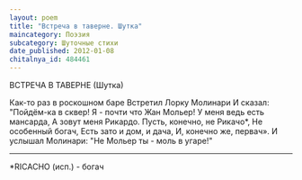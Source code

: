 ```yaml
---
layout: poem
title: "Встреча в таверне. Шутка"
maincategory: Поэзия
subcategory: Шуточные стихи
date_published: 2012-01-08
chitalnya_id: 484461
---
```




ВСТРЕЧА В ТАВЕРНЕ
(Шутка)

Как-то раз в роскошном баре
Встретил Лорку Молинари
И сказал: "Пойдём-ка в сквер!
Я - почти что Жан Мольер!
У меня ведь есть мансарда,
А зовут меня Рикардо.
Пусть, конечно, не Рикачо\*,
Не особенный богач,
Есть зато и дом, и дача,
И, конечно же, первач».
И услышал Молинари:
"Не Мольер ты - моль в угаре!"

__________________
\*RICACHO (исп.) - богач






